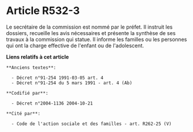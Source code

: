 # Article R532-3

Le secrétaire de la commission est nommé par le préfet. Il instruit les dossiers, recueille les avis nécessaires et présente
la synthèse de ses travaux à la commission qui statue. Il informe les familles ou les personnes qui ont la charge effective
de l'enfant ou de l'adolescent.

**Liens relatifs à cet article**

	**Anciens textes**:

	  - Décret n°91-254 1991-03-05 art. 4
	  - Décret n°91-254 du 5 mars 1991 - art. 4 (Ab)

	**Codifié par**:

	  - Décret n°2004-1136 2004-10-21

	**Cité par**:

	  - Code de l'action sociale et des familles - art. R262-25 (V)
